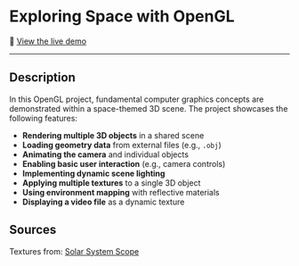 # Exploring Space with OpenGL

🔭 [View the live demo](https://adrian-hansen-dev.github.io/opengl-space-demo/)

---
## Description

In this OpenGL project, fundamental computer graphics concepts are demonstrated within a space-themed 3D scene. The project showcases the following features:

- **Rendering multiple 3D objects** in a shared scene
- **Loading geometry data** from external files (e.g., `.obj`)
- **Animating the camera** and individual objects
- **Enabling basic user interaction** (e.g., camera controls)
- **Implementing dynamic scene lighting**
- **Applying multiple textures** to a single 3D object
- **Using environment mapping** with reflective materials
- **Displaying a video file** as a dynamic texture

## Sources
Textures from: [Solar System Scope](https://www.solarsystemscope.com/textures/)